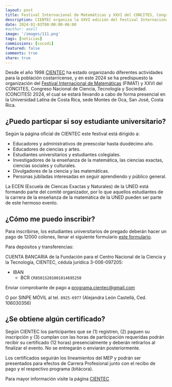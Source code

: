 ```yaml
---
layout: post
title: Festival Internacional de Matemáticas y XXVI del CONCITES, Congreso Nacional de Ciencia, Tecnología y Sociedad. 
description: CIENTEC organiza la XXVI edición del Festival Internacional de Matemática 
date: 2024-01-03T00:00:00-06:00
#author: axell
image: '/images/111.png'
tags: [noticias]
commissions: [cocodi]
featured: false
comments: true
share: true
---
```

Desde el año 1998 [CIENTEC](https://cientec.or.cr/) ha estado organizando diferentes actividades para la población costarricense, y en este 2024 se ha predispuesto la organización del [Festival Internacional de Matemáticas](https://cientec.or.cr/programas/educadores-divulgadores/fimat-concites-2024) (FIMAT) y XXVI del CONCITES, Congreso Nacional de Ciencia, Tecnología y Sociedad. (CONCITES) 2024, el cual se estará llevando a cabo de forma presencial en la Universidad Latina de Costa Rica, sede Montes de Oca, San José, Costa Rica.

## ¿Puedo particpar si soy estudiante universitario?

Según la página oficial de CIENTEC este festival está dirigido a:

- Educadores y administrativos de preescolar hasta duodécimo año.
- Educadores de ciencias y artes.
- Estudiantes universitarios y estudiantes colegiales.
- Investigadores de la enseñanza de la matemática, las ciencias exactas, ciencias sociales y culturales.
- Divulgadores de la ciencia y las matemáticas.
- Personas jubiladas interesadas en seguir aprendiendo y público general.
  
La ECEN (Escuela de Ciencas Exactas y Naturales) de la UNED está formando parte del comité organizador, por lo que aquellos estudiantes de la carrera de la enseñanza de la matemática de la UNED pueden ser parte de este hermoso evento. 

## ¿Cómo me puedo inscribir?

Para inscribirse, los estudiantes universitarios de pregado deberán hacer un pago de 12000 colones, llenar el siguiente formulario [este formulario](https://forms.gle/cc8Qo1gDeyieg7dC6). 

Para depósitos y transferencias:

CUENTA BANCARIA de la Fundación para el Centro Nacional de la Ciencia y la Tecnología, CIENTEC, cédula jurídica 3-006-097205:
- IBAN
  - BCR `CR85015201001014695250`

Enviar comprobante de pago a [programa.cientec@gmail.com](maito:programa.cliente@gmail.com)

O por SINPE MÓVIL al tel. `8925-6977` (Alejandra León Castellá, Ced. 106030356)

## ¿Se obtiene algún certificado?

Según CIENTEC los participantes que se (1) registren, (2) paguen su inscripción y (3) cumplan con las horas de participación requeridas podrán recibir su certificado (12 horas) presencialmente y deberán retirarlos al finalizar el evento. No se entregarán o enviarán posteriormente.

Los certificados seguirán los lineamientos del MEP y podrán ser presentados para efectos de Carrera Profesional junto con el recibo de pago y el respectivo programa (bitácora).

Para mayor información visite la página [CIENTEC](https://cientec.or.cr/programas/educadores-divulgadores/fimat-concites-2024)


